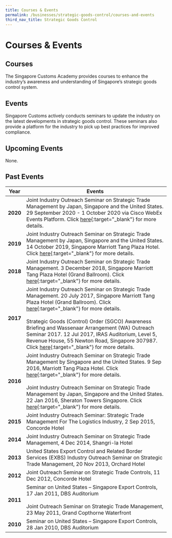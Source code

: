 ```yaml
---
title: Courses & Events
permalink: /businesses/strategic-goods-control/courses-and-events
third_nav_title: Strategic Goods Control 
---
```


# Courses & Events

## Courses

The  Singapore Customs Academy provides courses to enhance the industry’s awareness and understanding of Singapore’s strategic goods control system.

## Events

Singapore Customs actively conducts seminars to update the industry on the latest developments in strategic goods control. These seminars also provide a platform for the industry to pick up best practices for improved compliance.

## Upcoming Events

None.


## Past Events

| Year | Events |
|--|--|
| **2020** | Joint Industry Outreach Seminar on Strategic Trade Management by Japan, Singapore and the United States. 29 September 2020 - 1 October 2020 via Cisco WebEx Events Platform. Click [here](/businesses/business-resources/courses-and-events/joint-industry-outreach-on-strategic-trade-management-2020){:target="_blank"} for more details. |
| **2019** | Joint Industry Outreach Seminar on Strategic Trade Management by Japan, Singapore and the United States. 14 October 2019, Singapore Marriott Tang Plaza Hotel. Click [here](/businesses/business-resources/courses-and-events/joint-industry-outreach-on-strategic-trade-management-2019){:target="_blank"} for more details. |
| **2018** | Joint Industry Outreach Seminar on Strategic Trade Management. 3 December 2018, Singapore Marriott Tang Plaza Hotel (Grand Ballroom). Click [here](/businesses/business-resources/courses-and-events/joint-industry-outreach-on-strategic-trade-management-2018){:target="_blank"} for more details. |
| **2017** | Joint Industry Outreach Seminar on Strategic Trade Management. 20 July 2017, Singapore Marriott Tang Plaza Hotel (Grand Ballroom). Click [here](/businesses/business-resources/courses-and-events/joint-industry-outreach-on-strategic-trade-management-2017){:target="_blank"} for more details. <br><br> Strategic Goods (Control) Order (SGCO) Awareness Briefing and Wassenaar Arrangement (WA) Outreach Seminar 2017. 12 Jul 2017, IRAS Auditorium, Level 5, Revenue House, 55 Newton Road, Singapore 307987. Click [here](/businesses/strategic-goods-control/courses-and-events/sgco-awareness-briefing-and-wa-outreach-seminar){:target="_blank"}  for more details. |
| **2016** | Joint Industry Outreach Seminar on Strategic Trade Management by Singapore and the United States. 9 Sep 2016, Marriott Tang Plaza Hotel. Click [here](/businesses/business-resources/courses-and-events/joint-industry-outreach-seminar-on-strategic-trade-management-sep-2016){:target="_blank"}  for more details. <br><br> Joint Industry Outreach Seminar on Strategic Trade Management by Japan, Singapore and the United States. 22 Jan 2016, Sheraton Towers Singapore. Click [here](/businesses/business-resources/courses-and-events/joint-industry-outreach-seminar-on-strategic-trade-management-jan-2016){:target="_blank"}  for more details. |
| **2015** | Joint Industry Outreach Seminar: Strategic Trade Management For The Logistics Industry, 2 Sep 2015, Concorde Hotel |
| **2014** | Joint Industry Outreach Seminar on Strategic Trade Management, 4 Dec 2014, Shangri-la Hotel |
| **2013**  |United States Export Control and Related Border Services (EXBS) Industry Outreach Seminar on Strategic Trade Management, 20 Nov 2013, Orchard Hotel |
| **2012**  |Joint Outreach Seminar on Strategic Trade Controls, 11 Dec 2012, Concorde Hotel |
| **2011**  | Seminar on United States – Singapore Export Controls, 17 Jan 2011, DBS Auditorium  <br><br> Joint Outreach Seminar on Strategic Trade Management, 23 May 2011, Grand Copthorne Waterfront |
| **2010** | Seminar on United States – Singapore Export Controls, 28 Jan 2010, DBS Auditorium |
